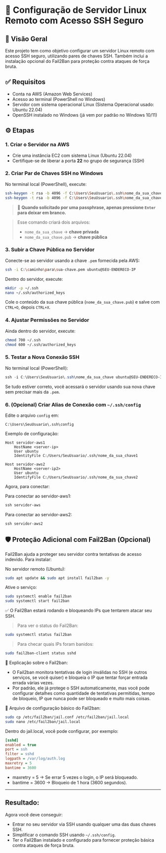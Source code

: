 # 🔐 Configuração de Servidor Linux Remoto com Acesso SSH Seguro

## 📘 Visão Geral

Este projeto tem como objetivo configurar um servidor Linux remoto com acesso SSH seguro, utilizando pares de chaves SSH. Também inclui a instalação opcional do Fail2Ban para proteção contra ataques de força bruta.

## ✅ Requisitos

- Conta na AWS (Amazon Web Services)
- Acesso ao terminal (PowerShell no Windows)
- Servidor com sistema operacional Linux (Sistema Operacional usado: Ubuntu 22.04)
- OpenSSH instalado no Windows (já vem por padrão no Windows 10/11)

## ⚙️ Etapas

### 1. Criar o Servidor na AWS

- Crie uma instância EC2 com sistema Linux (Ubuntu 22.04)
- Certifique-se de liberar a porta **22** no grupo de segurança (SSH)

### 2. Criar Par de Chaves SSH no Windows

No terminal local (PowerShell), execute:

```bash
ssh-keygen -t rsa -b 4096 -f C:\Users\SeuUsuario\.ssh\nome_da_sua_chave1
ssh-keygen -t rsa -b 4096 -f C:\Users\SeuUsuario\.ssh\nome_da_sua_chave2
```

> 📝 **Quando solicitado por uma passphrase, apenas pressione `Enter` para deixar em branco.**

> Esse comando criará dois arquivos:
>
> - `nome_da_sua_chave` → **chave privada**
> - `nome_da_sua_chave.pub` → **chave pública**

### 3. Subir a Chave Pública no Servidor

Conecte-se ao servidor usando a chave `.pem` fornecida pela AWS:

```bash
ssh -i C:\caminho\para\sua-chave.pem ubuntu@SEU-ENDERECO-IP
```

Dentro do servidor, execute:

```bash
mkdir -p ~/.ssh
nano ~/.ssh/authorized_keys
```

Cole o conteúdo da sua chave pública (`nome_da_sua_chave.pub`) e salve com `CTRL+O`, depois `CTRL+X`.

### 4. Ajustar Permissões no Servidor

Ainda dentro do servidor, execute:

```bash
chmod 700 ~/.ssh
chmod 600 ~/.ssh/authorized_keys
```

### 5. Testar a Nova Conexão SSH

No terminal local (PowerShell):

```powershell
ssh -i C:\Users\SeuUsuario\.ssh\nome_da_sua_chave ubuntu@SEU-ENDERECO-IP
```

Se tudo estiver correto, você acessará o servidor usando sua nova chave sem precisar mais da `.pem`.

### 6. (Opcional) Criar Alias de Conexão com `~/.ssh/config`

Edite o arquivo `config` em:

```
C:\Users\SeuUsuario\.ssh\config
```

Exemplo de configuração:

```ssh
Host servidor-aws1
    HostName <server-ip>
    User ubuntu
    IdentityFile C:/Users/SeuUsuario/.ssh/nome_da_sua_chave1

Host servidor-aws2
    HostName <server-ip2>
    User ubuntu
    IdentifyFile C:/Users/SeuUsuario/.ssh/nome_da_sua_chave2
```

Agora, para conectar:

Para conectar ao servidor-aws1:

```powershell
ssh servidor-aws
```

Para conectar ao servidor-aws2:

```powershell
ssh servidor-aws2
```

## 🛡️ Proteção Adicional com Fail2Ban (Opcional)

Fail2Ban ajuda a proteger seu servidor contra tentativas de acesso indevido. Para instalar:

No servidor remoto (Ubuntu):

```bash
sudo apt update && sudo apt install fail2ban -y
```

Ative o serviço:

```bash
sudo systemctl enable fail2ban
sudo systemctl start fail2ban
```

✅ O Fail2Ban estará rodando e bloqueando IPs que tentarem atacar seu SSH.

> Para ver o status do Fail2Ban:

```bash
sudo systemctl status fail2ban
```

> Para checar quais IPs foram banidos:

```bash
sudo fail2ban-client status sshd
```
📄 Explicação sobre o Fail2ban:
- O Fail2ban monitora tentativas de login inválidas no SSH (e outros serviços, se você quiser) e bloqueia o IP que tentar forçar entrada errada várias vezes.
- Por padrão, ele já protege o SSH automaticamente, mas você pode configurar detalhes como quantidade de tentativas permitidas, tempo de bloqueio, IP que nunca pode ser bloqueado e muito mais coisas.

📂 Arquivo de configuração básico do Fail2ban:

```bash
sudo cp /etc/fail2ban/jail.conf /etc/fail2ban/jail.local
sudo nano /etc/fail2ban/jail.local
```
Dentro do jail.local, você pode configurar, por exemplo:
```ini
[sshd]
enabled = true
port = ssh
filter = sshd
logpath = /var/log/auth.log
maxretry = 5
bantime = 3600
```
- maxretry = 5 -> Se errar 5 vezes o login, o IP será bloqueado.
- bantime = 3600 -> Bloqueio de 1 hora (3600 segundos).
---

## Resultado:

Agora você deve conseguir:

- Entrar no seu servidor via SSH usando qualquer uma das duas chaves SSH.
- Simplificar o comando SSH usando `~/.ssh/config`.
- Ter o Fail2Ban instalado e configurado para fornecer proteção básica contra ataques de força bruta.
